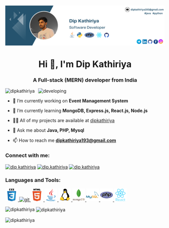 ![logo](https://github.com/dipkathiriya/dipkathiriya/blob/main/mybanner.png)
<h1 align="center">Hi 👋, I'm Dip Kathiriya</h1>
<h3 align="center">A Full-stack (MERN) developer from India</h3>

<img align="right" alt="developing" width="400" src="https://miro.medium.com/v2/resize:fit:1360/1*nWQ_U5NKEfNeGCTfh_2-Mw.gif">

<p align="left"> <img src="https://komarev.com/ghpvc/?username=dipkathiriya&label=Profile%20views&color=0e75b6&style=flat" alt="dipkathiriya" /> </p>

- 🔭 I’m currently working on **Event Management System**

- 🌱 I’m currently learning **MongoDB, Express.js, React.js, Node.js**

- 👨‍💻 All of my projects are available at [dipkathiriya](dipkathiriya)

- 💬 Ask me about **Java, PHP, Mysql**

- 📫 How to reach me **dipkathiriya193@gmail.com**

<h3 align="left">Connect with me:</h3>
<p align="left">
<a href="https://fb.com/dip kathiriya" target="blank"><img align="center" src="https://raw.githubusercontent.com/rahuldkjain/github-profile-readme-generator/master/src/images/icons/Social/facebook.svg" alt="dip kathiriya" height="30" width="40" /></a>
<a href="https://instagram.com/dip.kathiriya" target="blank"><img align="center" src="https://raw.githubusercontent.com/rahuldkjain/github-profile-readme-generator/master/src/images/icons/Social/instagram.svg" alt="dip.kathiriya" height="30" width="40" /></a>
<a href="https://www.linkedin.com/in/dip-kathiriya-7607092a7" target="blank"><img align="center" src="https://raw.githubusercontent.com/rahuldkjain/github-profile-readme-generator/master/src/images/icons/Social/linked-in-alt.svg" alt="dip kathiriya" height="30" width="40" /></a>
</p>

<h3 align="left">Languages and Tools:</h3>
<p align="left"> <a href="https://www.w3schools.com/css/" target="_blank" rel="noreferrer"> <img src="https://raw.githubusercontent.com/devicons/devicon/master/icons/css3/css3-original-wordmark.svg" alt="css3" width="40" height="40"/> </a> <a href="https://git-scm.com/" target="_blank" rel="noreferrer"> <img src="https://www.vectorlogo.zone/logos/git-scm/git-scm-icon.svg" alt="git" width="40" height="40"/> </a> <a href="https://www.w3.org/html/" target="_blank" rel="noreferrer"> <img src="https://raw.githubusercontent.com/devicons/devicon/master/icons/html5/html5-original-wordmark.svg" alt="html5" width="40" height="40"/> </a> <a href="https://www.java.com" target="_blank" rel="noreferrer"> <img src="https://raw.githubusercontent.com/devicons/devicon/master/icons/java/java-original.svg" alt="java" width="40" height="40"/> </a> <a href="https://www.linux.org/" target="_blank" rel="noreferrer"> <img src="https://raw.githubusercontent.com/devicons/devicon/master/icons/linux/linux-original.svg" alt="linux" width="40" height="40"/> </a> <a href="https://www.mongodb.com/" target="_blank" rel="noreferrer"> <img src="https://raw.githubusercontent.com/devicons/devicon/master/icons/mongodb/mongodb-original-wordmark.svg" alt="mongodb" width="40" height="40"/> </a> <a href="https://www.mysql.com/" target="_blank" rel="noreferrer"> <img src="https://raw.githubusercontent.com/devicons/devicon/master/icons/mysql/mysql-original-wordmark.svg" alt="mysql" width="40" height="40"/> </a> <a href="https://www.php.net" target="_blank" rel="noreferrer"> <img src="https://raw.githubusercontent.com/devicons/devicon/master/icons/php/php-original.svg" alt="php" width="40" height="40"/> </a> <a href="https://reactjs.org/" target="_blank" rel="noreferrer"> <img src="https://raw.githubusercontent.com/devicons/devicon/master/icons/react/react-original-wordmark.svg" alt="react" width="40" height="40"/> </a></p>

<p><img align="left" src="https://github-readme-stats.vercel.app/api/top-langs?username=dipkathiriya&show_icons=true&locale=en&layout=compact" alt="dipkathiriya" /></p>

<p>&nbsp;<img align="center" src="https://github-readme-stats.vercel.app/api?username=dipkathiriya&show_icons=true&locale=en" alt="dipkathiriya" /></p>

<p><img align="center" src="https://github-readme-streak-stats.herokuapp.com/?user=dipkathiriya&" alt="dipkathiriya" /></p>

